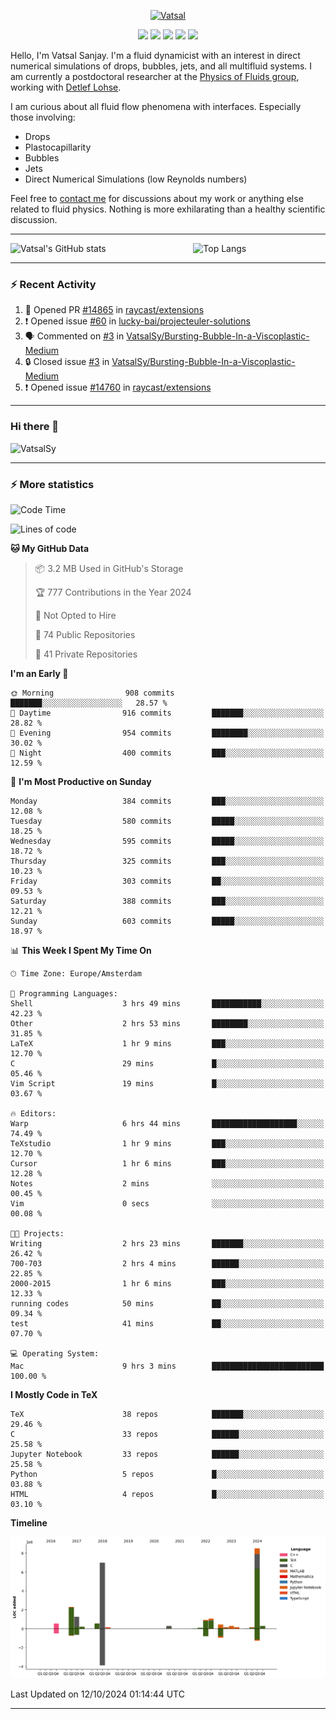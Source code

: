 <center>

[<img alt="Vatsal" width="200px" src="https://www.dropbox.com/s/dxyybgtblo8er6h/Logo_Vatsal_Vector.png?raw=1">](https://www.vatsalsanjay.com)

[<img src="https://img.shields.io/badge/googlescholar-4285F4?&style=for-the-badge&logo=googlescholar&logoColor=white">](https://scholar.google.com/citations?hl=en&user=67aQviYAAAAJ)
[<img src="https://img.shields.io/static/v1.svg?&style=for-the-badge&logo=ResearchGate&label=&message=ResearchGate&logoColor=white&color=green">](https://www.researchgate.net/profile/Vatsal-Sanjay-2)
[<img src="https://img.shields.io/badge/twitter-1DA1F2?&style=for-the-badge&logo=twitter&logoColor=white">](https://twitter.com/VatsalSanjay)
[<img src="https://img.shields.io/badge/linkedin-0A66C2?&style=for-the-badge&logo=linkedin">](https://www.linkedin.com/in/vatsalsanjay/)
[<img src="https://img.shields.io/badge/orcid-A6CE39?&style=for-the-badge&logo=orcid&logoColor=white">](https://orcid.org/0000-0002-4293-6099)

</center>

Hello, I'm Vatsal Sanjay. I'm a fluid dynamicist with an interest in direct numerical simulations of drops, bubbles, jets, and all multifluid systems. I am currently a postdoctoral researcher at the [Physics of Fluids group](https://pof.tnw.utwente.nl), working with [Detlef Lohse](https://en.wikipedia.org/wiki/Detlef_Lohse). 

I am curious about all fluid flow phenomena with interfaces. Especially those involving:

- Drops
- Plastocapillarity
- Bubbles
- Jets
- Direct Numerical Simulations (low Reynolds numbers)

Feel free to [contact me](mailto:contact@vatsalsanjay.com) for discussions about my work or anything else related to fluid physics. Nothing is more exhilarating than a healthy scientific discussion.

<!-- ![Vatsal's GitHub stats](https://github-readme-stats-xi-wine-74.vercel.app/api?username=VatsalSy&show_icons=true&theme=vision-friendly-dark)

![Top Langs](https://github-readme-stats-xi-wine-74.vercel.app/api/top-langs/?username=VatsalSy&layout=compact&theme=vision-friendly-dark) -->

---
<div style="display: flex; justify-content: space-between;">
    <img src="https://github-readme-stats-xi-wine-74.vercel.app/api?username=VatsalSy&show_icons=true&theme=vision-friendly-dark" alt="Vatsal's GitHub stats" style="width: 55%;">
    <img src="https://github-readme-stats-xi-wine-74.vercel.app/api/top-langs/?username=VatsalSy&layout=compact&theme=vision-friendly-dark" alt="Top Langs" style="width: 42%;">
</div>

---

### :zap: Recent Activity

<!--START_SECTION:activity-->
1. 💪 Opened PR [#14865](https://github.com/raycast/extensions/pull/14865) in [raycast/extensions](https://github.com/raycast/extensions)
2. ❗ Opened issue [#60](https://github.com/lucky-bai/projecteuler-solutions/issues/60) in [lucky-bai/projecteuler-solutions](https://github.com/lucky-bai/projecteuler-solutions)
3. 🗣 Commented on [#3](https://github.com/VatsalSy/Bursting-Bubble-In-a-Viscoplastic-Medium/issues/3#issuecomment-2388434835) in [VatsalSy/Bursting-Bubble-In-a-Viscoplastic-Medium](https://github.com/VatsalSy/Bursting-Bubble-In-a-Viscoplastic-Medium)
4. 🔒 Closed issue [#3](https://github.com/VatsalSy/Bursting-Bubble-In-a-Viscoplastic-Medium/issues/3) in [VatsalSy/Bursting-Bubble-In-a-Viscoplastic-Medium](https://github.com/VatsalSy/Bursting-Bubble-In-a-Viscoplastic-Medium)
5. ❗ Opened issue [#14760](https://github.com/raycast/extensions/issues/14760) in [raycast/extensions](https://github.com/raycast/extensions)
<!--END_SECTION:activity-->
---

### Hi there 👋
<p align="left"> <img src="https://komarev.com/ghpvc/?username=VatsalSy&label=Profile%20views&color=orange&style=for-the-badge" alt="VatsalSy" /> </p>

---
### :zap: More statistics

<!--START_SECTION:waka-->
![Code Time](http://img.shields.io/badge/Code%20Time-379%20hrs%2015%20mins-blue)

![Lines of code](https://img.shields.io/badge/From%20Hello%20World%20I%27ve%20Written-24.2%20million%20lines%20of%20code-blue)

**🐱 My GitHub Data** 

> 📦 3.2 MB Used in GitHub's Storage 
 > 
> 🏆 777 Contributions in the Year 2024
 > 
> 🚫 Not Opted to Hire
 > 
> 📜 74 Public Repositories 
 > 
> 🔑 41 Private Repositories 
 > 
**I'm an Early 🐤** 

```text
🌞 Morning                908 commits         ███████░░░░░░░░░░░░░░░░░░   28.57 % 
🌆 Daytime                916 commits         ███████░░░░░░░░░░░░░░░░░░   28.82 % 
🌃 Evening                954 commits         ████████░░░░░░░░░░░░░░░░░   30.02 % 
🌙 Night                  400 commits         ███░░░░░░░░░░░░░░░░░░░░░░   12.59 % 
```
📅 **I'm Most Productive on Sunday** 

```text
Monday                   384 commits         ███░░░░░░░░░░░░░░░░░░░░░░   12.08 % 
Tuesday                  580 commits         █████░░░░░░░░░░░░░░░░░░░░   18.25 % 
Wednesday                595 commits         █████░░░░░░░░░░░░░░░░░░░░   18.72 % 
Thursday                 325 commits         ███░░░░░░░░░░░░░░░░░░░░░░   10.23 % 
Friday                   303 commits         ██░░░░░░░░░░░░░░░░░░░░░░░   09.53 % 
Saturday                 388 commits         ███░░░░░░░░░░░░░░░░░░░░░░   12.21 % 
Sunday                   603 commits         █████░░░░░░░░░░░░░░░░░░░░   18.97 % 
```


📊 **This Week I Spent My Time On** 

```text
🕑︎ Time Zone: Europe/Amsterdam

💬 Programming Languages: 
Shell                    3 hrs 49 mins       ███████████░░░░░░░░░░░░░░   42.23 % 
Other                    2 hrs 53 mins       ████████░░░░░░░░░░░░░░░░░   31.85 % 
LaTeX                    1 hr 9 mins         ███░░░░░░░░░░░░░░░░░░░░░░   12.70 % 
C                        29 mins             █░░░░░░░░░░░░░░░░░░░░░░░░   05.46 % 
Vim Script               19 mins             █░░░░░░░░░░░░░░░░░░░░░░░░   03.67 % 

🔥 Editors: 
Warp                     6 hrs 44 mins       ███████████████████░░░░░░   74.49 % 
TeXstudio                1 hr 9 mins         ███░░░░░░░░░░░░░░░░░░░░░░   12.70 % 
Cursor                   1 hr 6 mins         ███░░░░░░░░░░░░░░░░░░░░░░   12.28 % 
Notes                    2 mins              ░░░░░░░░░░░░░░░░░░░░░░░░░   00.45 % 
Vim                      0 secs              ░░░░░░░░░░░░░░░░░░░░░░░░░   00.08 % 

🐱‍💻 Projects: 
Writing                  2 hrs 23 mins       ███████░░░░░░░░░░░░░░░░░░   26.42 % 
700-703                  2 hrs 4 mins        ██████░░░░░░░░░░░░░░░░░░░   22.85 % 
2000-2015                1 hr 6 mins         ███░░░░░░░░░░░░░░░░░░░░░░   12.33 % 
running codes            50 mins             ██░░░░░░░░░░░░░░░░░░░░░░░   09.34 % 
test                     41 mins             ██░░░░░░░░░░░░░░░░░░░░░░░   07.70 % 

💻 Operating System: 
Mac                      9 hrs 3 mins        █████████████████████████   100.00 % 
```

**I Mostly Code in TeX** 

```text
TeX                      38 repos            ███████░░░░░░░░░░░░░░░░░░   29.46 % 
C                        33 repos            ██████░░░░░░░░░░░░░░░░░░░   25.58 % 
Jupyter Notebook         33 repos            ██████░░░░░░░░░░░░░░░░░░░   25.58 % 
Python                   5 repos             █░░░░░░░░░░░░░░░░░░░░░░░░   03.88 % 
HTML                     4 repos             █░░░░░░░░░░░░░░░░░░░░░░░░   03.10 % 
```



**Timeline**

![Lines of Code chart](https://raw.githubusercontent.com/VatsalSy/VatsalSy/main/assets/bar_graph.png)


 Last Updated on 12/10/2024 01:14:44 UTC
<!--END_SECTION:waka-->
---

